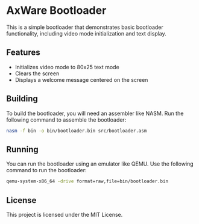 # AxWare Bootloader

This is a simple bootloader that demonstrates basic bootloader functionality, including video mode initialization and text display. 

## Features

- Initializes video mode to 80x25 text mode
- Clears the screen
- Displays a welcome message centered on the screen

## Building

To build the bootloader, you will need an assembler like NASM. Run the following command to assemble the bootloader:

```sh
nasm -f bin -o bin/bootloader.bin src/bootloader.asm
```

## Running

You can run the bootloader using an emulator like QEMU. Use the following command to run the bootloader:

```sh
qemu-system-x86_64 -drive format=raw,file=bin/bootloader.bin
```

## License

This project is licensed under the MIT License.
